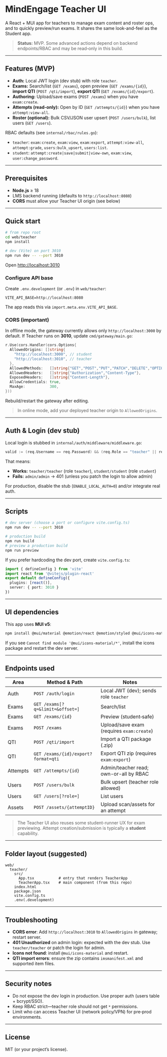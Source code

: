 # MindEngage Teacher UI

A React + MUI app for teachers to manage exam content and roster ops, and to quickly preview/run exams. It shares the same look-and-feel as the Student app.

> **Status:** MVP. Some advanced actions depend on backend endpoints/RBAC and may be read‑only in this build.

---

## Features (MVP)

* **Auth:** Local JWT login (dev stub) with role `teacher`.
* **Exams:** Search/list (`GET /exams`), open preview (`GET /exams/{id}`), **import QTI** (`POST /qti/import`), **export QTI** (`GET /exams/{id}/export`).
* **Authoring:** Upload/save exams (`POST /exams`) when you have `exam:create`.
* **Attempts (read-only):** Open by ID (`GET /attempts/{id}`) when you have `attempt:view-all`.
* **Roster (optional):** Bulk CSV/JSON user upsert (`POST /users/bulk`), list users (`GET /users`).

RBAC defaults (see `internal/rbac/rules.go`):

* `teacher`: `exam:create`, `exam:view`, `exam:export`, `attempt:view-all`, `attempt:grade`, `users:bulk_upsert`, `users:list`.
* `student`: `attempt:create|save|submit|view-own`, `exam:view`, `user:change_password`.

---

## Prerequisites

* **Node.js** ≥ 18
* LMS backend running (defaults to `http://localhost:8080`)
* **CORS** must allow your Teacher UI origin (see below)

---

## Quick start

```bash
# from repo root
cd web/teacher
npm install

# dev (Vite) on port 3010
npm run dev -- --port 3010
```

Open [http://localhost:3010](http://localhost:3010)

### Configure API base

Create `.env.development` (or `.env`) in `web/teacher`:

```
VITE_API_BASE=http://localhost:8080
```

The app reads this via `import.meta.env.VITE_API_BASE`.

### CORS (important)

In offline mode, the gateway currently allows only `http://localhost:3000` by default. If Teacher runs on **3010**, update `cmd/gateway/main.go`:

```go
r.Use(cors.Handler(cors.Options{
  AllowedOrigins: []string{
    "http://localhost:3000", // student
    "http://localhost:3010", // teacher
  },
  AllowedMethods:   []string{"GET","POST","PUT","PATCH","DELETE","OPTIONS"},
  AllowedHeaders:   []string{"Authorization","Content-Type"},
  ExposedHeaders:   []string{"Content-Length"},
  AllowCredentials: true,
  MaxAge:           300,
}))
```

Rebuild/restart the gateway after editing.

> In online mode, add your deployed teacher origin to `AllowedOrigins`.

---

## Auth & Login (dev stub)

Local login is stubbed in `internal/auth/middleware/middleware.go`:

```go
valid := (req.Username == req.Password) && (req.Role == "teacher" || req.Role == "student")
```

That means:

* **Works:** `teacher/teacher` (role `teacher`), `student/student` (role `student`)
* **Fails:** `admin/admin` → 401 (unless you patch the login to allow admin)

For production, disable the stub (`ENABLE_LOCAL_AUTH=0`) and/or integrate real auth.

---

## Scripts

```bash
# dev server (choose a port or configure vite.config.ts)
npm run dev -- --port 3010

# production build
npm run build
# preview a production build
npm run preview
```

If you prefer hardcoding the dev port, create `vite.config.ts`:

```ts
import { defineConfig } from 'vite'
import react from '@vitejs/plugin-react'
export default defineConfig({
  plugins: [react()],
  server: { port: 3010 }
})
```

---

## UI dependencies

This app uses **MUI v5**:

```bash
npm install @mui/material @emotion/react @emotion/styled @mui/icons-material
```

If you see `Cannot find module '@mui/icons-material/*'`, install the icons package and restart the dev server.

---

## Endpoints used

| Area     | Method & Path                       | Notes                                     |
| -------- | ----------------------------------- | ----------------------------------------- |
| Auth     | `POST /auth/login`                  | Local JWT (dev); sends role `teacher`     |
| Exams    | `GET /exams[?q=&limit=&offset=]`    | Search/list                               |
| Exams    | `GET /exams/{id}`                   | Preview (student‑safe)                    |
| Exams    | `POST /exams`                       | Upload/save exam (requires `exam:create`) |
| QTI      | `POST /qti/import`                  | Import a QTI package (.zip)               |
| QTI      | `GET /exams/{id}/export?format=qti` | Export QTI zip (requires `exam:export`)   |
| Attempts | `GET /attempts/{id}`                | Admin/teacher read; own-or-all by RBAC    |
| Users    | `POST /users/bulk`                  | Bulk upsert (teacher role allowed)        |
| Users    | `GET /users[?role=]`                | List users                                |
| Assets   | `POST /assets/{attemptID}`          | Upload scan/assets for an attempt         |

> The Teacher UI also reuses some student-runner UX for exam previewing. Attempt creation/submission is typically a **student** capability.

---

## Folder layout (suggested)

```
web/
  teacher/
    src/
      App.tsx           # entry that renders TeacherApp
      TeacherApp.tsx    # main component (from this repo)
    index.html
    package.json
    vite.config.ts
    .env(.development)
```

---

## Troubleshooting

* **CORS error**: Add `http://localhost:3010` to `AllowedOrigins` in gateway; restart server.
* **401 Unauthorized** on admin login: expected with the dev stub. Use `teacher/teacher` or patch the login for admin.
* **Icons not found**: install `@mui/icons-material` and restart.
* **QTI import errors**: ensure the zip contains `imsmanifest.xml` and supported item files.

---

## Security notes

* Do not expose the dev login in production. Use proper auth (users table + bcrypt/SSO).
* Keep RBAC strict—teacher role should not get `*` permissions.
* Limit who can access Teacher UI (network policy/VPN) for pre‑prod environments.

---

## License

MIT (or your project’s license).
